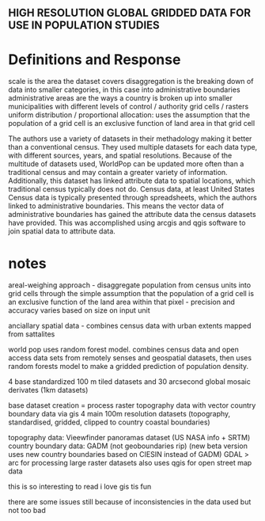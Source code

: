 
## HIGH RESOLUTION GLOBAL GRIDDED DATA FOR USE IN POPULATION STUDIES

# Definitions and Response
scale is the area the dataset covers
disaggregation is the breaking down of data into smaller categories, in this case into administrative boundaries
administrative areas are the ways a country is broken up into smaller municipalities with different levels of control / authority
grid cells / rasters
uniform distribution / proportional allocation: uses the assumption that the population of a grid cell is an exclusive function of land area in that grid cell

The authors use a variety of datasets in their methadology making it better than a conventional census. They used multiple datasets for each data type, with 
different sources, years, and spatial resolutions.
Because of the multitude of datasets used, WorldPop can be updated more often than a traditional census and may contain a greater variety of information. 
Additionally, this dataset has linked attribute data to spatial locations, which traditional census typically does not do. Census data, at least United States
Census data is typically presented through spreadsheets, which the authors linked to administrative boundaries. This means the vector data of administrative 
boundaries has gained the attribute data the census datasets have provided.
This was accomplished using arcgis and qgis software to join spatial data to attribute data. 



# notes
areal-weighing approach
    - disaggregate population from census units into grid cells through the simple assumption that the population of a grid cell is an exclusive function of the land area within that pixel
    - precision and accuracy varies based on size on input unit
    
anciallary spatial data 
    - combines census data with urban extents mapped from sattalites
    
   world pop uses random forest model. combines census data and open access data sets from remotely senses and geospatial datasets, then uses random forests model to make a gridded prediction of population density. 
    
   4 base standardized 100 m tiled datasets and 30 arcsecond global mosaic derivates (1km datasets)
    
  base dataset creation = process raster topography data with vector country boundary data via gis
       4 main 100m resolution datasets (topography, standardised, gridded, clipped to country coastal boundaries)
        
  topography data: Vieewfinder panoramas dataset (US NASA info + SRTM)
        country boundary data: GADM (not geoboundaries rip) (new beta version uses new country boundaries based on CIESIN instead of GADM)
        GDAL > arc for processing large raster datasets
        also uses qgis for open street map data
        
   this is so interesting to read i love gis tis fun
        
   there are some issues still because of inconsistencies in the data used but not too bad
        
